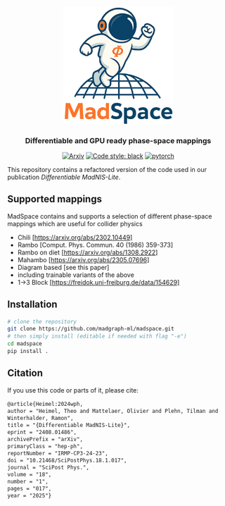 <p align="center">
  <img src="docs/_static/logo-light.png" width="250", alt="MadNIS">
</p>

<h3 align="center">Differentiable and GPU ready phase-space mappings</h3>

<p align="center">
<a href="https://arxiv.org/abs/2408.01486"><img alt="Arxiv" src="https://img.shields.io/badge/arXiv-2408.01486-b31b1b.svg"></a>
<a href="https://github.com/psf/black"><img alt="Code style: black" src="https://img.shields.io/badge/code%20style-black-000000.svg"></a>
<a href="https://pytorch.org"><img alt="pytorch" src="https://img.shields.io/badge/PyTorch-2.0-DC583A.svg?style=flat&logo=pytorch"></a>
</p>

This repository contains a refactored version of the code used in our publication *Differentiable MadNIS-Lite*. 

## Supported mappings

MadSpace contains and supports a selection of different phase-space mappings which are useful for collider physics
- Chili [https://arxiv.org/abs/2302.10449]
- Rambo [Comput. Phys. Commun. 40 (1986) 359-373]
- Rambo on diet [https://arxiv.org/abs/1308.2922]
- Mahambo [https://arxiv.org/abs/2305.07696]
- Diagram based [see this paper]
- including trainable variants of the above
- 1$\to$3 Block [https://freidok.uni-freiburg.de/data/154629]


## Installation

```sh
# clone the repository
git clone https://github.com/madgraph-ml/madspace.git
# then simply install (editable if needed with flag "-e")
cd madspace
pip install .
```

## Citation

If you use this code or parts of it, please cite:

    @article{Heimel:2024wph,
    author = "Heimel, Theo and Mattelaer, Olivier and Plehn, Tilman and Winterhalder, Ramon",
    title = "{Differentiable MadNIS-Lite}",
    eprint = "2408.01486",
    archivePrefix = "arXiv",
    primaryClass = "hep-ph",
    reportNumber = "IRMP-CP3-24-23",
    doi = "10.21468/SciPostPhys.18.1.017",
    journal = "SciPost Phys.",
    volume = "18",
    number = "1",
    pages = "017",
    year = "2025"}

